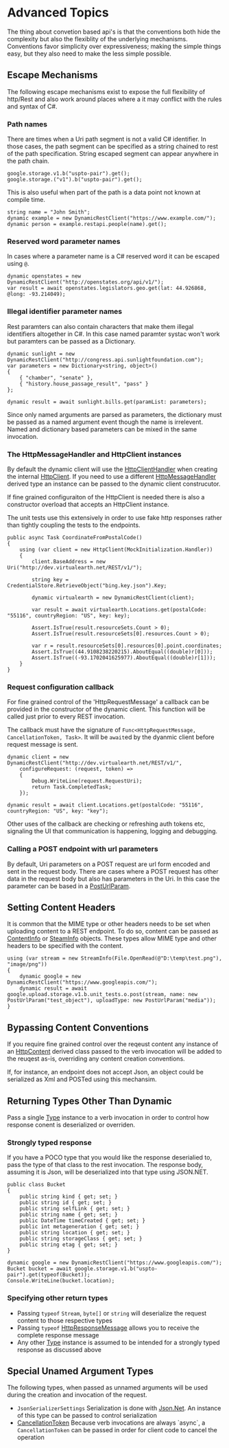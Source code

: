 ﻿# Advanced Topics

The thing about convetion based api's is that the conventions both hide the complexity but also the flexiblity of the
underlying mechanisms. Conventions favor simplicity over expressiveness; making the simple things easy, but they also need
to make the less simple possible.

## Escape Mechanisms

The following escape mechanisms exist to expose the full flexibility of http/Rest and also work around
places where a it may conflict with the rules and syntax of C#.

### Path names

There are times when a Uri path segment is not a valid C# identifier. In those cases, the path segment can be specified as a string
chained to rest of the path specification. String escaped segment can appear anywhere in the path chain.

    google.storage.v1.b("uspto-pair").get();
    google.storage.("v1").b("uspto-pair").get();

This is also useful when part of the path is a data point not known at compile time.

    string name = "John Smith";
    dynamic example = new DynamicRestClient("https://www.example.com/");
    dynamic person = example.restapi.people(name).get();

### Reserved word parameter names

In cases where a parameter name is a C# reserved word it can be escaped using `@`.

    dynamic openstates = new DynamicRestClient("http://openstates.org/api/v1/");
    var result = await openstates.legislators.geo.get(lat: 44.926868, @long: -93.214049);

### Illegal identifier parameter names

Rest paramters can also contain characters that make them illegal identifiers altogether in C#. In this case named paramter systac won't work but paramters can be passed as a Dictionary.

    dynamic sunlight = new DynamicRestClient("http://congress.api.sunlightfoundation.com");
    var parameters = new Dictionary<string, object>()
    {
        { "chamber", "senate" },
        { "history.house_passage_result", "pass" }
    };

    dynamic result = await sunlight.bills.get(paramList: parameters);

Since only named arguments are parsed as parameters, the dictionary must be passed as a named argument event though the name is irrelevent.
Named and dictionary based parameters can be mixed in the same invocation.

### The HttpMessageHandler and HttpClient instances

By default the dynamic client will use the [HttpClientHandler](xref:System.Net.Http.HttpClientHandler)
when creating the internal [HttpClient](xref:System.Net.Http.HttpClient). If you need to use a different
[HttpMessageHandler](xref:System.Net.Http.HttpMessageHandler) derived type an instance can be passed to the dynamic client construcutor.

If fine grained configuraiton of the HttpClient is needed there is also a constructor overload that accepts an HttpClient instance.

The unit tests use this extensively in order to use fake http responses rather than tightly coupling the tests to the endpoints.

    public async Task CoordinateFromPostalCode()
    {
        using (var client = new HttpClient(MockInitialization.Handler))
        {
            client.BaseAddress = new Uri("http://dev.virtualearth.net/REST/v1/");

            string key = CredentialStore.RetrieveObject("bing.key.json").Key;

            dynamic virtualearth = new DynamicRestClient(client);
            
            var result = await virtualearth.Locations.get(postalCode: "55116", countryRegion: "US", key: key);

            Assert.IsTrue(result.resourceSets.Count > 0);
            Assert.IsTrue(result.resourceSets[0].resources.Count > 0);

            var r = result.resourceSets[0].resources[0].point.coordinates;
            Assert.IsTrue((44.9108238220215).AboutEqual((double)r[0]));
            Assert.IsTrue((-93.1702041625977).AboutEqual((double)r[1]));            
        }
    }

### Request configuration callback

For fine grained control of the 'HttpRequestMessage' a callback can be provided in the constructor of the dynamic client.
This function will be called just prior to every REST invocation.

The callback must have the signature of `Func<HttpRequestMessage, CancellationToken, Task>`. It will be `await`ed by the dyanmic client
before request message is sent. 

    dynamic client = new DynamicRestClient("http://dev.virtualearth.net/REST/v1/",
        configureRequest: (request, token) =>
        {
            Debug.WriteLine(request.RequestUri);
            return Task.CompletedTask;
        });

    dynamic result = await client.Locations.get(postalCode: "55116", countryRegion: "US", key: "key");

Other uses of the callback are checking or refreshing auth tokens etc, signaling the UI that communication is 
happening, logging and debugging.

### Calling a POST endpoint with url parameters

By default, Uri parameters on a POST request are url form encoded and sent in the request body. There are cases where a POST request has other data in the request body but also has parameters in the Uri. In this case the parameter can be based in a [PostUrlParam](xref:DynamicRestProxy.PortableHttpClient.PostUrlParam).

## Setting Content Headers

It is common that the MIME type or other headers needs to be set when uploading content to a REST endpoint.
To do so, content can be passed as [ContentInfo](xref:DynamicRestProxy.PortableHttpClient.ContentInfo) or [SteamInfo](xref:DynamicRestProxy.PortableHttpClient.StreamInfo) objects. 
These types allow MIME type and other headers to be specified with the content.

    using (var stream = new StreamInfo(File.OpenRead(@"D:\temp\test.png"), "image/png"))
    {
        dynamic google = new DynamicRestClient("https://www.googleapis.com/");
        dynamic result = await google.upload.storage.v1.b.unit_tests.o.post(stream, name: new PostUrlParam("test_object"), uploadType: new PostUrlParam("media"));
    }

## Bypassing Content Conventions

If you require fine grained control over the reqeust content any instance of an
[HttpContent](https://msdn.microsoft.com/en-us/library/system.type(v=vs.110).aspx) derived
class passed to the verb invocation will be added to the reuqest as-is, overriding any content creation conventions.

If, for instance, an endpoint does not accept Json, an object could be serialized as Xml
and POSTed using this mechansim.

## Returning Types Other Than Dynamic

Pass a single [Type](https://msdn.microsoft.com/en-us/library/system.type(v=vs.110).aspx) instance to a verb invocation in order
to control how response conent is deserialized or overriden.

### Strongly typed response

If you have a POCO type that you would like the response deserialied to, pass the type of that class to the rest invocation.
The response body, assuming it is Json, will be deserialized into that type using JSON.NET.

    public class Bucket
    {
        public string kind { get; set; }
        public string id { get; set; }
        public string selfLink { get; set; }
        public string name { get; set; }
        public DateTime timeCreated { get; set; }
        public int metageneration { get; set; }
        public string location { get; set; }
        public string storageClass { get; set; }
        public string etag { get; set; }
    }

    dynamic google = new DynamicRestClient("https://www.googleapis.com/");
    Bucket bucket = await google.storage.v1.b("uspto-pair").get(typeof(Bucket));
    Console.WriteLine(bucket.location);

### Specifying other return types

- Passing `typeof` `Stream`, `byte[]` or `string` will deserialize the request content to those respective types
- Passing `typeof` [HttpResponseMessage](https://docs.microsoft.com/en-us/dotnet/api/system.net.http.httpresponsemessage?view=netframework-4.7) allows you to receive the complete response message
- Any other [Type](xref:System.Type) instance is assumed to be intended for a strongly typed response as discussed above

## Special Unamed Argument Types

The following types, when passed as unnamed arguments will be used during the creation and invocation of the request.

- `JsonSerializerSettings` Serialization is done with [Json.Net](http://www.newtonsoft.com/json). An instance of this type can be passed to control serialization
- [CancellationToken](http://msdn.microsoft.com/query/dev15.query?appId=Dev15IDEF1&l=EN-US&k=k(System.Threading.CancellationToken);k(SolutionItemsProject);k(TargetFrameworkMoniker-.NETFramework,Version%3Dv4.6.1);k(DevLang-csharp)&rd=true)
Because verb invocations are always `async`, a `CancellationToken` can be passed in order for client code to cancel the operation
